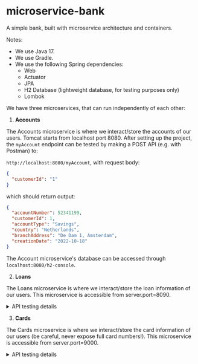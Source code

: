 # microservice-bank
A simple bank, built with microservice architecture and containers.

Notes:

- We use Java 17.
- We use Gradle.
- We use the following Spring dependencies:
  - Web
  - Actuator
  - JPA
  - H2 Database (lightweight database, for testing purposes only)
  - Lombok

We have three microservices, that can run independently of each other:

1) **Accounts**

The Accounts microservice is where we interact/store the accounts of our users. Tomcat starts from localhost port 8080. 
After setting up the project, the `myAccount` endpoint can be tested by making a POST API (e.g. with Postman) to:

`http://localhost:8080/myAccount`, with request body:

```json
{
  "customerId": "1"
}
```

which should return output:

```json
{
  "accountNumber": 52341199,
  "customerId": 1,
  "accountType": "Savings",
  "country": "Netherlands",
  "branchAddress": "De Dam 1, Amsterdam",
  "creationDate": "2022-10-18"
}
```

The Account microservice's database can be accessed through `localhost:8080/h2-console`.


2. **Loans**

The Loans microservice is where we interact/store the loan information of our users.
This microservice is accessible from server.port=8090.

<details>
<summary>API testing details</summary>

After setting up the project, the `myLoans` endpoint can be tested by making a POST API (e.g. with Postman) to:

`http://localhost:8090/myLoans`, with request body:

```json
{
  "customerId": "1"
}
```

which should return output:

```json
[
  {
    "loanNumber": 4,
    "customerId": 1,
    "startDate": "2022-06-18",
    "loanType": "Personal",
    "totalLoan": 10000,
    "amountPaid": 3500,
    "outstandingAmount": 6500,
    "creationDate": "2022-06-18"
  },
  {
    "loanNumber": 1,
    "customerId": 1,
    "startDate": "2022-02-10",
    "loanType": "Home",
    "totalLoan": 200000,
    "amountPaid": 50000,
    "outstandingAmount": 150000,
    "creationDate": "2022-02-10"
  },
  {
    "loanNumber": 2,
    "customerId": 1,
    "startDate": "2021-10-07",
    "loanType": "Vehicle",
    "totalLoan": 40000,
    "amountPaid": 10000,
    "outstandingAmount": 30000,
    "creationDate": "2021-10-07"
  },
  {
    "loanNumber": 3,
    "customerId": 1,
    "startDate": "2021-04-17",
    "loanType": "Home",
    "totalLoan": 50000,
    "amountPaid": 10000,
    "outstandingAmount": 40000,
    "creationDate": "2021-04-17"
  }
]
```

</details>

3. **Cards**

The Cards microservice is where we interact/store the card information of our users (be careful, never expose full card numbers!).
This microservice is accessible from server.port=9000.

<details>
<summary>API testing details</summary>

After setting up the project, the `myCards` endpoint can be tested by making a POST API (e.g. with Postman) to:

`http://localhost:9000/myCards`, with request body:

```json
{
  "customerId": "1"
}
```

which should return output:

```json
[
  {
    "cardId": 1,
    "customerId": 1,
    "cardNumber": "4565XXXX4656",
    "cardType": "Credit",
    "totalLimit": 10000,
    "amountUsed": 500,
    "availableAmount": 9500,
    "creationDate": "2022-10-18"
  },
  {
    "cardId": 2,
    "customerId": 1,
    "cardNumber": "3455XXXX8673",
    "cardType": "Credit",
    "totalLimit": 7500,
    "amountUsed": 600,
    "availableAmount": 6900,
    "creationDate": "2022-10-18"
  },
  {
    "cardId": 3,
    "customerId": 1,
    "cardNumber": "2359XXXX9346",
    "cardType": "Credit",
    "totalLimit": 20000,
    "amountUsed": 4000,
    "availableAmount": 16000,
    "creationDate": "2022-10-18"
  }
]
```

</details>









